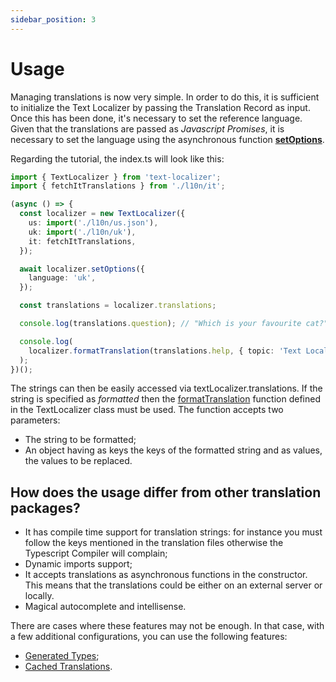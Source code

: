 ```yaml
---
sidebar_position: 3
---
```


# Usage

Managing translations is now very simple. In order to do this, it is sufficient to initialize the Text Localizer by passing the Translation Record as input.
Once this has been done, it's necessary to set the reference language. Given that the translations are passed as _Javascript Promises_, it is necessary to set the language using the asynchronous function [**setOptions**](/docs/api-reference/text-localizer#setoptions).

Regarding the tutorial, the index.ts will look like this:

```ts title="src/index.ts"
import { TextLocalizer } from 'text-localizer';
import { fetchItTranslations } from './l10n/it';

(async () => {
  const localizer = new TextLocalizer({
    us: import('./l10n/us.json'),
    uk: import('./l10n/uk'),
    it: fetchItTranslations,
  });

  await localizer.setOptions({
    language: 'uk',
  });

  const translations = localizer.translations;

  console.log(translations.question); // "Which is your favourite cat?"

  console.log(
    localizer.formatTranslation(translations.help, { topic: 'Text Localizer' })
  );
})();
```

The strings can then be easily accessed via textLocalizer.translations.
If the string is specified as _formatted_ then the [formatTranslation](/docs/api-reference/text-localizer#formattranslation) function defined in the TextLocalizer class must be used.
The function accepts two parameters:

- The string to be formatted;
- An object having as keys the keys of the formatted string and as values, the values to be replaced.

## How does the usage differ from other translation packages?

- It has compile time support for translation strings: for instance you must follow the keys mentioned in the translation files otherwise the Typescript Compiler will complain;
- Dynamic imports support;
- It accepts translations as asynchronous functions in the constructor. This means that the translations could be either on an external server or locally.
- Magical autocomplete and intellisense.

There are cases where these features may not be enough. In that case, with a few additional configurations, you can use the following features:

- [Generated Types](/docs/basic-tutorial/js-ts/more/generated-types);
- [Cached Translations](/docs/basic-tutorial/js-ts/more/cached-translations).
